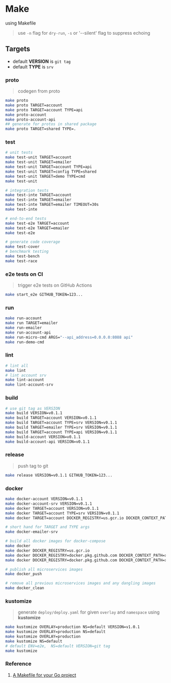 # Make

using Makefile

> use `-n` flag for `dry-run`, `-s` or '--silent' flag to suppress echoing

## Targets

- default **VERSION** is `git tag`
- default **TYPE** is `srv`

### proto

> codegen from proto

```bash
make proto
make proto TARGET=account
make proto TARGET=account TYPE=api
make proto-account
make proto-account-api
## generate for protos in shared package
make proto TARGET=shared TYPE=.
```

### test

```bash
# unit tests
make test-unit TARGET=account
make test-unit TARGET=emailer
make test-unit TARGET=account TYPE=api
make test-unit TARGET=config TYPE=shared
make test-unit TARGET=demo TYPE=cmd
make test-unit

# integration tests
make test-inte TARGET=account
make test-inte TARGET=emailer
make test-inte TARGET=emailer TIMEOUT=30s
make test-inte

# end-to-end tests
make test-e2e TARGET=account
make test-e2e TARGET=emailer
make test-e2e

# generate code coverage
make test-cover
# benchmark testing
make test-bench
make test-race

```

### e2e tests on CI

> trigger e2e tests on GitHub Actions

```bash
make start_e2e GITHUB_TOKEN=123...
```

### run

```bash
make run-account
make run TARGET=emailer
make run-emailer
make run-account-api
make run-micro-cmd ARGS="--api_address=0.0.0.0:8088 api"
make run-demo-cmd
```

### lint

```bash
# lint all
make lint
# lint account srv
make lint-account
make lint-account-srv
```

### build

```bash
# use git tag as VERSION
make build VERSION=v0.1.1
make build TARGET=account VERSION=v0.1.1
make build TARGET=account TYPE=srv VERSION=v0.1.1
make build TARGET=emailer TYPE=srv VERSION=v0.1.1
make build TARGET=account TYPE=api VERSION=v0.1.1
make build-account VERSION=v0.1.1
make build-account-api VERSION=v0.1.1
```

### release

> push tag to git

```bash
make release VERSION=v0.1.1 GITHUB_TOKEN=123...
```

### docker

```bash
make docker-account VERSION=v0.1.1
make docker-account-srv VERSION=v0.1.1
make docker TARGET=account VERSION=v0.1.1
make docker TARGET=account TYPE=srv VERSION=v0.1.1
make docker TARGET=account DOCKER_REGISTRY=us.gcr.io DOCKER_CONTEXT_PATH=<MY_PROJECT_ID>/micro-starter-kit

# short hand for TARGET and TYPE args
make docker-emailer-srv

# build all docker images for docker-compose
make docker
make docker DOCKER_REGISTRY=us.gcr.io
make docker DOCKER_REGISTRY=docker.pkg.github.com DOCKER_CONTEXT_PATH=xmlking/micro-starter-kit
make docker DOCKER_REGISTRY=docker.pkg.github.com DOCKER_CONTEXT_PATH=xmlking/micro-starter-kit VERSION=v0.1.5

# publish all microservices images
make docker_push

# remove all previous microservices images and any dangling images
make docker_clean
```

### kustomize

> generate `deploy/deploy.yaml` for given `overlay` and `namespace` using **kustomize**

```bash
make kustomize OVERLAY=production NS=default VERSION=v1.0.1
make kustomize OVERLAY=production NS=default
make kustomize OVERLAY=production
make kustomize NS=default
# default ENV=e2e,  NS=default VERSION=git tag
make kustomize
```

### Reference

1. [A Makefile for your Go project](https://vincent.bernat.ch/en/blog/2019-makefile-build-golang)
